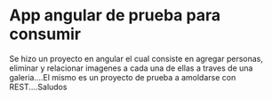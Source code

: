 # App angular de prueba para consumir 

Se hizo un proyecto en angular el cual consiste en agregar personas, eliminar y relacionar imagenes a cada una de ellas a traves de una galeria....El mismo es un proyecto de prueba a amoldarse con REST....Saludos



